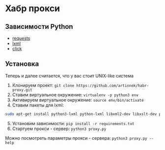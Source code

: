 # Хабр прокси

## Зависимости Python

* [requests](http://docs.python-requests.org/en/master/)
* [lxml](http://lxml.de/)
* [click](http://click.pocoo.org/5/)


## Установка

Теперь и далее считается, что у вас стоит UNIX-like система

1. Клонируем проект: `git clone https://github.com/artinnok/habr-proxy.git`
2. Ставим виртуальное окружение: `virtualenv -p python3 env`
3. Активируем виртуальное окружение: `source env/bin/activate`
4. Ставим пакеты для lxml:
```bash
sudo apt-get install python3-lxml python-lxml libxml2-dev libxslt-dev python-dev lib32z1-dev
```
5. Установим зависимости: `pip install -r requirements.txt`
6. Стартуем прокси - сервер: `python3 proxy.py`

Можно посмотреть параметры прокси - сервера: `python3 proxy.py --help`